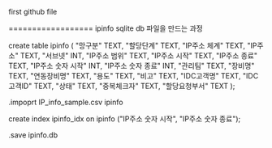 first github file


==================
ipinfo sqlite db 파일을 만드는 과정

create table ipinfo
(
"망구분"	TEXT,
"할당단계"	TEXT,
"IP주소 체계"	TEXT,
"IP주소"	TEXT,
"서브넷"	INT,
"IP주소 범위"	TEXT,
"IP주소 시작"	 TEXT,
"IP주소 종료"	TEXT,
"IP주소 숫자 시작"	INT,
"IP주소 숫자 종료"	INT,
"관리팀"	TEXT,
"장비명"	TEXT,
"연동장비명"	TEXT,
"용도"	TEXT,
"비고"	TEXT,
"IDC고객명"	TEXT,
"IDC고객ID"	TEXT,
"상태"	TEXT,
"중복체크자"	TEXT,
"할당요청부서" TEXT
);

.impoprt IP_info_sample.csv ipinfo

create index ipinfo_idx on ipinfo ("IP주소 숫자 시작", "IP주소 숫자 종료");

.save ipinfo.db
